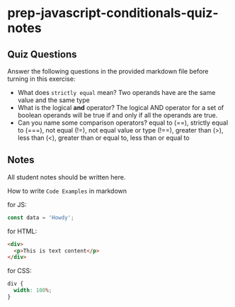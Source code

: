 # prep-javascript-conditionals-quiz-notes

## Quiz Questions

Answer the following questions in the provided markdown file before turning in this exercise:

- What does `strictly equal` mean?
  Two operands have are the same value and the same type
- What is the logical **and** operator?
  The logical AND operator for a set of boolean operands will be true if and only if all the operands are true.
- Can you name some comparison operators?
  equal to (==), strictly equal to (===), not equal (!=), not equal value or type (!==), greater than (>), less than (<), greater than or equal to, less than or equal to

## Notes

All student notes should be written here.

How to write `Code Examples` in markdown

for JS:

```javascript
const data = 'Howdy';
```

for HTML:

```html
<div>
  <p>This is text content</p>
</div>
```

for CSS:

```css
div {
  width: 100%;
}
```
